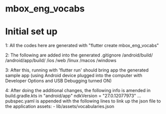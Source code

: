 # mbox_eng_vocabs


# Initial set up

1: All the codes here are generated with "flutter create mbox_eng_vocabs"

2: The following are added into the generated .gitignore
/android/build/
/android/app/build/
/ios
/web
/linux
/macos
/windows

3: After this, running with 'flutter run' should bring app the generated sample app (using Android device plugged into the computer with Developer Options and USB Debugging turned ON)

4: After doing  the additional changes, the following info is amended in build.gradle.kts in "android/app"
ndkVersion = "27.0.12077973"
... pubspec.yaml is appended with the following lines to link up the json file to the application
  assets:
    - lib/assets/vocabularies.json
